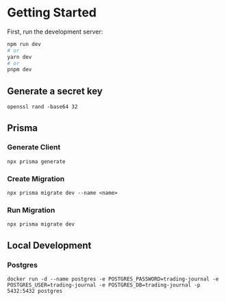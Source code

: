 # Getting Started

First, run the development server:

```bash
npm run dev
# or
yarn dev
# or
pnpm dev
```

## Generate a secret key

```openssl rand -base64 32```

## Prisma

### Generate Client

```npx prisma generate```

### Create Migration

```npx prisma migrate dev --name <name>```

### Run Migration

```npx prisma migrate dev```

## Local Development

### Postgres

```docker run -d --name postgres -e POSTGRES_PASSWORD=trading-journal -e POSTGRES_USER=trading-journal -e POSTGRES_DB=trading-journal -p 5432:5432 postgres```
